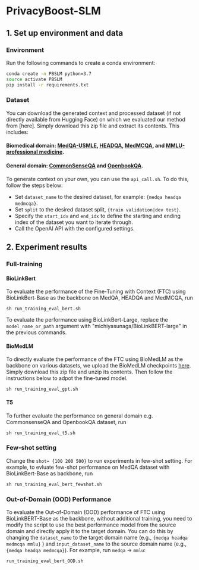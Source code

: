 # PrivacyBoost-SLM

## 1. Set up environment and data

### Environment
Run the following commands to create a conda environment:
```bash
conda create -n PBSLM python=3.7
source activate PBSLM
pip install -r requirements.txt
```

### Dataset

You can download the generated context and processed dataset (if not directly available from Hugging Face) on which we evaluated our method from [here]. Simply download this zip file and extract its contents.
This includes:
#### Biomedical domain: [MedQA-USMLE](https://github.com/jind11/MedQA), [HEADQA](https://github.com/aghie/head-qa), [MedMCQA](https://medmcqa.github.io/), and [MMLU-professional medicine](https://github.com/hendrycks/test).
#### General domain: [CommonSenseQA](https://www.tau-nlp.sites.tau.ac.il/commonsenseqa) and [OpenbookQA](https://allenai.org/data/open-book-qa).

To generate context on your own, you can use the `api_call.sh`. To do this, follow the steps below:
- Set `dataset_name` to the desired dataset, for example: `{medqa headqa medmcqa}`.
- Set `split` to the desired dataset split, `{train validation|dev test}`.
- Specify the `start_idx` and `end_idx` to define the starting and ending index of the dataset you want to iterate through.
- Call the OpenAI API with the configured settings.

## 2. Experiment results

###  Full-training 

#### BioLinkBert
To evaluate the performance of the Fine-Tuning with Context (FTC) using BioLinkBert-Base as the backbone on MedQA, HEADQA and MedMCQA, run
```
sh run_training_eval_bert.sh 
```

To evaluate the performance using BioLinkBert-Large, replace the `model_name_or_path` argument with "michiyasunaga/BioLinkBERT-large" in the previous commands.

#### BioMedLM
To directly evaluate the performance of the FTC using BioMedLM as the backbone on various datasets, we upload the BioMedLM checkpoints [here](https://drive.google.com/file/d/1gB-V6D_3xaRaYDkUrdUhJE8j6RQjNHou/view?usp=sharing). Simply download this zip file and unzip its contents. Then follow the instructions below to adpot the fine-tuned model.
```
sh run_training_eval_gpt.sh 
```

#### T5
To further evaluate the performance on general domain e.g. CommonsenseQA and OpenbookQA dataset, run

```
sh run_training_eval_t5.sh 
```


###  Few-shot setting

Change the `shot= {100 200 500}` to run experiments in few-shot setting. For example, to evluate few-shot performance on MedQA dataset with BioLinkBert-Base as backbone, run
```
sh run_training_eval_bert_fewshot.sh 
```

###  Out-of-Domain (OOD) Performance
To evaluate the Out-of-Domain (OOD) performance of FTC using BioLinkBERT-Base as the backbone, without additional training, you need to modify the script to use the best performance model from the source domain and directly apply it to the target domain. You can do this by changing the `dataset_name`  to the target domain name (e.g.,  `{medqa headqa medmcqa mmlu}` ) and `input_dataset_name` to the source domain name (e.g., `{medqa headqa medmcqa}`). For example, run `medqa` -> `mmlu`:

```
run_training_eval_bert_OOD.sh
```








